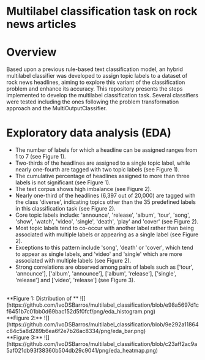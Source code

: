 # Multilabel classification task on rock news articles
# Overview
Based upon a previous rule-based text classification model, an hybrid multilabel classifier was developed to assign topic labels to a dataset of rock news headlines, aiming to explore this variant of the classification problem and enhance its accuracy. This repository presents the steps implemented to develop the multilabel classification task. Several classifiers were tested including the ones following the problem transformation approach and the MultiOutputClassifier.

# Exploratory data analysis (EDA)
+ The number of labels for which a headline can be assigned ranges from 1 to 7 (see Figure 1).
+ Two-thirds of the headlines are assigned to a single topic label, while nearly one-fourth are tagged with two topic labels (see Figure 1).
+ The cumulative percentage of headlines assigned to more than three labels is not significant (see Figure 1).
+ The text corpus shows high imbalance (see Figure 2). 
+ Nearly one-third of the headlines (6,397 out of 20,000) are tagged with the class 'diverse', indicating topics other than the 35 predefined labels in this classification task (see Figure 2).
+ Core topic labels include: 'announce', 'release', 'album', 'tour', 'song', 'show', 'watch', 'video', 'single', 'death', 'play' and 'cover' (see Figure 2).
+ Most topic labels tend to co-occur with another label rather than being associated with multiple labels or appearing as a single label (see Figure 2).
+ Exceptions to this pattern include 'song', 'death' or 'cover', which tend to appear as single labels, and 'video' and 'single' which are more associated with multiple labels (see Figure 2).
+ Strong correlations are observed among pairs of labels such as ['tour', 'announce'], ['album', 'announce'], ['album', 'release'], ['single', 'release'] and ['video', 'release'] (see Figure 3).
<br>
**Figure 1: Distribution of **
![](https://github.com/IvoDSBarros/multilabel_classification/blob/e98a5697d1cf6451b7c01bb0d69bac152d5f0fcf/png/eda_histogram.png)
<br>
**Figure 2:**
![](https://github.com/IvoDSBarros/multilabel_classification/blob/9e292a11864c84c5a8d289b6ea6f2e7b26ac8334/png/eda_bar.png)
<br>
**Figure 3:**
![](https://github.com/IvoDSBarros/multilabel_classification/blob/c23aff2ac9a5af021db93f38360b504db29c9041/png/eda_heatmap.png)
